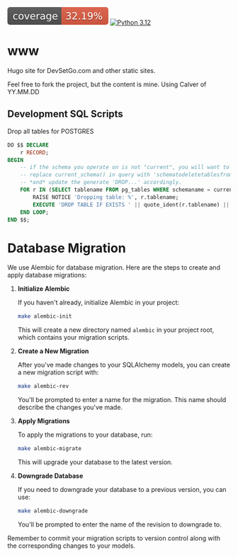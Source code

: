 
[![Coverage fury.io](coverage-badge.svg)](https://github.com/devsetgo/dsg)
[![Python 3.12](https://img.shields.io/badge/python-3.12-blue.svg)](https://www.python.org/downloads/release/python-3120/)
# www
Hugo site for DevSetGo.com and other static sites.

Feel free to fork the project, but the content is mine. Using Calver of YY.MM.DD


## Development SQL Scripts


Drop all tables for POSTGRES
```sql
DO $$ DECLARE
    r RECORD;
BEGIN
    -- if the schema you operate on is not "current", you will want to
    -- replace current_schema() in query with 'schematodeletetablesfrom'
    -- *and* update the generate 'DROP...' accordingly.
    FOR r IN (SELECT tablename FROM pg_tables WHERE schemaname = current_schema()) LOOP
        RAISE NOTICE 'Dropping table: %', r.tablename;
        EXECUTE 'DROP TABLE IF EXISTS ' || quote_ident(r.tablename) || ' CASCADE';
    END LOOP;
END $$;
```

# Database Migration

We use Alembic for database migration. Here are the steps to create and apply database migrations:

1. **Initialize Alembic**

    If you haven't already, initialize Alembic in your project:

    ```bash
    make alembic-init
    ```

    This will create a new directory named `alembic` in your project root, which contains your migration scripts.

2. **Create a New Migration**

    After you've made changes to your SQLAlchemy models, you can create a new migration script with:

    ```bash
    make alembic-rev
    ```

    You'll be prompted to enter a name for the migration. This name should describe the changes you've made.

3. **Apply Migrations**

    To apply the migrations to your database, run:

    ```bash
    make alembic-migrate
    ```

    This will upgrade your database to the latest version.

4. **Downgrade Database**

    If you need to downgrade your database to a previous version, you can use:

    ```bash
    make alembic-downgrade
    ```

    You'll be prompted to enter the name of the revision to downgrade to.

Remember to commit your migration scripts to version control along with the corresponding changes to your models.
